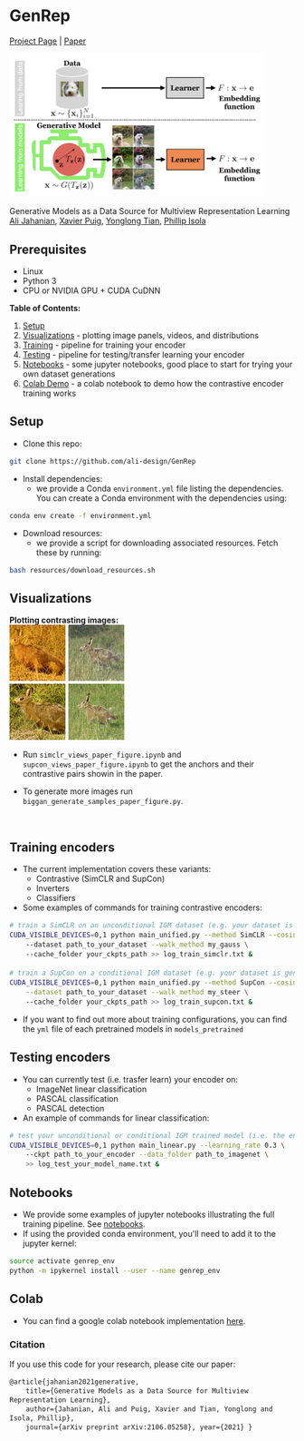 # GenRep
[Project Page](https://ali-design.github.io/GenRep/) |  [Paper](https://arxiv.org/abs/2106.05258) 

<img src='img/teaser.png' width=450>  

Generative Models as a Data Source for Multiview Representation Learning\
[Ali Jahanian](http://people.csail.mit.edu/jahanian), [Xavier Puig](https://people.csail.mit.edu/xavierpuig/), [Yonglong Tian](https://people.csail.mit.edu/yonglong/), [Phillip Isola](http://web.mit.edu/phillipi/)

## Prerequisites
- Linux
- Python 3
- CPU or NVIDIA GPU + CUDA CuDNN

**Table of Contents:**<br>
1. [Setup](#setup)<br>
2. [Visualizations](#visualizations) - plotting image panels, videos, and distributions<br>
3. [Training](#training) - pipeline for training your encoder<br>
4. [Testing](#testing) - pipeline for testing/transfer learning your encoder<br>
5. [Notebooks](#notebooks) - some jupyter notebooks, good place to start for trying your own dataset generations<br>
5. [Colab Demo](#colab) - a colab notebook to demo how the contrastive encoder training works<br>

<a name="setup"/>

## Setup

- Clone this repo:
```bash
git clone https://github.com/ali-design/GenRep
```

- Install dependencies:
	- we provide a Conda `environment.yml` file listing the dependencies. You can create a Conda environment with the dependencies using:
```bash
conda env create -f environment.yml
```

- Download resources:
	- we provide a script for downloading associated resources. Fetch these by running:
```bash
bash resources/download_resources.sh
```

<a name="visualizations"/>

## Visualizations

**Plotting contrasting images:**
<br>
<img src='img/panels.png'>

- Run `simclr_views_paper_figure.ipynb` and `supcon_views_paper_figure.ipynb` to get the anchors and their contrastive pairs showin in the paper. 

- To generate more images run `biggan_generate_samples_paper_figure.py`.


<!-- **Generating the plots in the paper:**
<br>
<img src='img/plots.png' width=300>

- Run `plots.ipynb` to get the plots in the paper. We added some pretrained weights in the `./models_pretrained` if you want to run tests on them, but you can also use the models you train yourself. -->

<!-- 
```bash
python vis_image.py \
	models_pretrained/biggan_zoom_linear_lr0.0001_l2/model_20000_final.ckpt \
	models_pretrained/biggan_zoom_linear_lr0.0001_l2/opt.yml \
	--gpu 0 --num_samples 50 --noise_seed 20 --truncation 0.5 --category 207

python vis_image.py \
        models_pretrained/stylegan_color_linear_lr0.0001_l2_cats_w/model_2000_final.ckpt \
        models_pretrained/stylegan_color_linear_lr0.0001_l2_cats_w/opt.yml \
        --gpu 1 --num_samples 10 --noise_seed 20 
```

- By default this will save generated images to `<output_dir>/images` specified in the config yml, unless overwritten with the `--output_dir` option -->

<br>

<!-- **To make a videos:**
<br>
<img src='img/cats.gif' width=300><img src='img/color.gif' width=300>

```bash
python vis_video.py [CHECKPOINT] [CONFIG] --gpu [GPU] --noise_seed [SEED] --sample [SAMPLE]

python vis_video.py models_pretrained/biggan_color_linear_lr0.001_l2/model_20000_final.ckpt \
	models_pretrained/biggan_color_linear_lr0.001_l2/opt.yml  --gpu 0 --sample 10 \
	--noise_seed 20 --truncation 0.5 --category 538 --min_alpha -1 --max_alpha 0
```

- By default this will save output to `<output_dir>/video` specified in the config yml, unless overwritten with the `--output_dir` and `--filename` options
<br>

**To draw distributions:**
<br>
<img src='img/distribution.png' width=300>

To draw distributions, you will need to have downloaded the object detector through `resources/download_resources.sh` (for objects) or installed dlib through `environment.yml` (for faces). 
```bash
python vis_distribution.py [CHECKPOINT] [CONFIG] --gpu [GPU]

python vis_distribution.py models_pretrained/biggan_shiftx_linear_lr0.001_l2/model_20000_final.ckpt \
	models_pretrained/biggan_shiftx_linear_lr0.001_l2/opt.yml  --gpu 0
```
- By default this will save output to `<output_dir>/distribution` specified in the config yml, unless overwritten with the `--output_dir` option
-->
<a name="training"/> 

## Training encoders
- The current implementation covers these variants:
	- Contrastive (SimCLR and SupCon)
	- Inverters
	- Classifiers
- Some examples of commands for training contrastive encoders:
```bash
# train a SimCLR on an unconditional IGM dataset (e.g. your dataset is generated by a Gaussian walk, called my_gauss in a GANs model)
CUDA_VISIBLE_DEVICES=0,1 python main_unified.py --method SimCLR --cosine \ 
	--dataset path_to_your_dataset --walk_method my_gauss \ 
	--cache_folder your_ckpts_path >> log_train_simclr.txt &

# train a SupCon on a conditional IGM dataset (e.g. your dataset is generated by steering walks, called my_steer in a GANs model)
CUDA_VISIBLE_DEVICES=0,1 python main_unified.py --method SupCon --cosine \
	--dataset path_to_your_dataset --walk_method my_steer \ 
	--cache_folder your_ckpts_path >> log_train_supcon.txt &
```
- If you want to find out more about training configurations, you can find the `yml` file of each pretrained models in `models_pretrained`

<a name="testing"/> 

## Testing encoders
- You can currently test (i.e. trasfer learn) your encoder on:
	- ImageNet linear classification
	- PASCAL classification
	- PASCAL detection
- An example of commands for linear classification:
```bash
# test your unconditional or conditional IGM trained model (i.e. the encoder you trained in the previous section) on ImageNet
CUDA_VISIBLE_DEVICES=0,1 python main_linear.py --learning_rate 0.3 \ 
	--ckpt path_to_your_encoder --data_folder path_to_imagenet \
	>> log_test_your_model_name.txt &
```

<a name="notebooks"/> 

## Notebooks

- We provide some examples of jupyter notebooks illustrating the full training pipeline. See [notebooks](./notebooks).
- If using the provided conda environment, you'll need to add it to the jupyter kernel:
```bash
source activate genrep_env
python -m ipykernel install --user --name genrep_env
```

<a name="colab"/>

## Colab

- You can find a google colab notebook implementation [here](https://colab.research.google.com/drive/1NTReWjgJBQTLUQJF1D3K26h1RLy7V3LD?authuser=1).

### Citation
If you use this code for your research, please cite our paper:

```
@article{jahanian2021generative, 
	title={Generative Models as a Data Source for Multiview Representation Learning}, 
	author={Jahanian, Ali and Puig, Xavier and Tian, Yonglong and Isola, Phillip}, 
	journal={arXiv preprint arXiv:2106.05258}, year={2021} }
```



